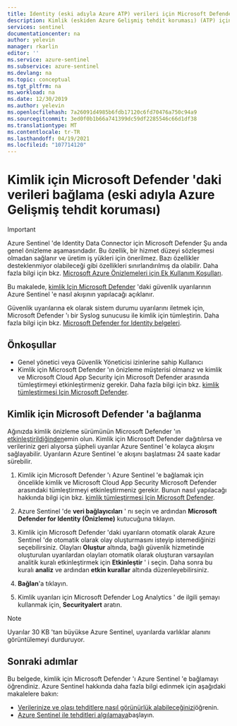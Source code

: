 ```yaml
---
title: Identity (eski adıyla Azure ATP) verileri için Microsoft Defender 'ı Azure Sentinel 'e bağlama | Microsoft Docs
description: Kimlik (eskiden Azure Gelişmiş tehdit koruması) (ATP) için Microsoft Defender 'dan günlükleri tek bir tıklama ile Azure Sentinel 'e akışa alma hakkında bilgi edinin.
services: sentinel
documentationcenter: na
author: yelevin
manager: rkarlin
editor: ''
ms.service: azure-sentinel
ms.subservice: azure-sentinel
ms.devlang: na
ms.topic: conceptual
ms.tgt_pltfrm: na
ms.workload: na
ms.date: 12/30/2019
ms.author: yelevin
ms.openlocfilehash: 7a26091d4985b6fdb17120c6fd70476a750c94a9
ms.sourcegitcommit: 3ed0f0b1b66a741399dc59df2285546c66d1df38
ms.translationtype: MT
ms.contentlocale: tr-TR
ms.lasthandoff: 04/19/2021
ms.locfileid: "107714120"
---
```

# <a name="connect-data-from-microsoft-defender-for-identity-formerly-azure-advanced-threat-protection"></a>Kimlik için Microsoft Defender 'daki verileri bağlama (eski adıyla Azure Gelişmiş tehdit koruması)

> [!IMPORTANT]
> Azure Sentinel 'de Identity Data Connector için Microsoft Defender Şu anda genel önizleme aşamasındadır.
> Bu özellik, bir hizmet düzeyi sözleşmesi olmadan sağlanır ve üretim iş yükleri için önerilmez. Bazı özellikler desteklenmiyor olabileceği gibi özellikleri sınırlandırılmış da olabilir. Daha fazla bilgi için bkz. [Microsoft Azure Önizlemeleri için Ek Kullanım Koşulları](https://azure.microsoft.com/support/legal/preview-supplemental-terms/).

Bu makalede, [kimlik Için Microsoft Defender](/azure-advanced-threat-protection/what-is-atp) 'daki güvenlik uyarılarının Azure Sentinel 'e nasıl akışının yapılacağı açıklanır. 

Güvenlik uyarılarına ek olarak sistem durumu uyarılarını iletmek için, Microsoft Defender 'ı bir Syslog sunucusu ile kimlik için tümleştirin. Daha fazla bilgi için bkz. [Microsoft Defender for Identity belgeleri](/defender-for-identity/setting-syslog). 

## <a name="prerequisites"></a>Önkoşullar

- Genel yönetici veya Güvenlik Yöneticisi izinlerine sahip Kullanıcı
- Kimlik için Microsoft Defender 'ın önizleme müşterisi olmanız ve kimlik ve Microsoft Cloud App Security için Microsoft Defender arasında tümleştirmeyi etkinleştirmeniz gerekir. Daha fazla bilgi için bkz. [kimlik tümleştirmesi Için Microsoft Defender](/cloud-app-security/mdi-integration).

## <a name="connect-to-microsoft-defender-for-identity"></a>Kimlik için Microsoft Defender 'a bağlanma

Ağınızda kimlik önizleme sürümünün Microsoft Defender 'ın [etkinleştirildiğinden](/azure-advanced-threat-protection/install-atp-step1)emin olun.
Kimlik için Microsoft Defender dağıtılırsa ve verileriniz geri alıyorsa şüpheli uyarılar Azure Sentinel 'e kolayca akışını sağlayabilir. Uyarıların Azure Sentinel 'e akışını başlatması 24 saate kadar sürebilir.


1. Kimlik için Microsoft Defender 'ı Azure Sentinel 'e bağlamak için öncelikle kimlik ve Microsoft Cloud App Security Microsoft Defender arasındaki tümleştirmeyi etkinleştirmeniz gerekir. Bunun nasıl yapılacağı hakkında bilgi için bkz. [kimlik tümleştirmesi Için Microsoft Defender](/cloud-app-security/mdi-integration).

1. Azure Sentinel 'de **veri bağlayıcıları** ' nı seçin ve ardından **Microsoft Defender for Identity (Önizleme)** kutucuğuna tıklayın.

1. Kimlik için Microsoft Defender 'daki uyarıların otomatik olarak Azure Sentinel 'de otomatik olarak olay oluşturmasını isteyip istemediğinizi seçebilirsiniz. Olayları **Oluştur** altında, bağlı güvenlik hizmetinde oluşturulan uyarılardan olayları otomatik olarak oluşturan varsayılan analitik kuralı etkinleştirmek için **Etkinleştir** ' i seçin. Daha sonra bu kuralı **analiz** ve ardından **etkin kurallar** altında düzenleyebilirsiniz.

1. **Bağlan**'a tıklayın.

1. Kimlik uyarıları için Microsoft Defender Log Analytics ' de ilgili şemayı kullanmak için, **Securityalert** aratın.

> [!NOTE]
> Uyarılar 30 KB 'tan büyükse Azure Sentinel, uyarılarda varlıklar alanını görüntülemeyi durduruyor.

## <a name="next-steps"></a>Sonraki adımlar
Bu belgede, kimlik için Microsoft Defender 'ı Azure Sentinel 'e bağlamayı öğrendiniz. Azure Sentinel hakkında daha fazla bilgi edinmek için aşağıdaki makalelere bakın:
- [Verilerinize ve olası tehditlere nasıl görünürlük alabileceğinizi](quickstart-get-visibility.md)öğrenin.
- [Azure Sentinel ile tehditleri algılamaya](tutorial-detect-threats-built-in.md)başlayın.
